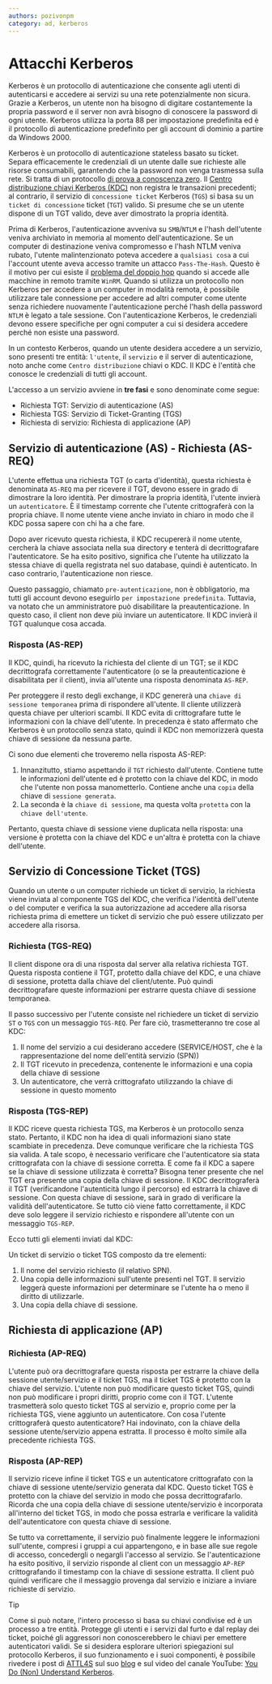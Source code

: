 ```yaml
---
authors: pozivonpm
category: ad, kerberos
---
```


# Attacchi Kerberos

Kerberos è un protocollo di autenticazione che consente agli utenti di  autenticarsi e accedere ai servizi su una rete potenzialmente non  sicura. Grazie a Kerberos, un utente non ha bisogno di digitare costantemente la  propria password e il server non avrà bisogno di conoscere la password  di ogni utente. Kerberos utilizza la porta 88 per impostazione predefinita ed è il protocollo di autenticazione predefinito per gli account di dominio a partire da  Windows 2000.

Kerberos è un protocollo di autenticazione stateless basato su ticket. Separa  efficacemente le credenziali di un utente dalle sue richieste alle  risorse consumabili, garantendo che la password non venga trasmessa  sulla rete. Si tratta di un protocollo [di prova a conoscenza zero](https://en.wikipedia.org/wiki/Zero-knowledge_proof). Il [Centro distribuzione chiavi Kerberos (KDC)](https://docs.microsoft.com/en-us/windows/win32/secauthn/key-distribution-center) non registra le transazioni precedenti; al contrario, il servizio di `concessione ticket` Kerberos (`TGS`) si basa su un `ticket di concessione` ticket (`TGT`) valido. Si presume che se un utente dispone di un TGT valido, deve aver dimostrato la propria identità.

Prima di Kerberos, l'autenticazione avveniva su `SMB`/`NTLM` e l'hash dell'utente veniva archiviato in memoria al momento  dell'autenticazione. Se un computer di destinazione veniva compromesso e l'hash NTLM veniva rubato, l'utente malintenzionato poteva accedere a `qualsiasi cosa` a cui l'account utente aveva accesso tramite un attacco `Pass-The-Hash`. Questo è il motivo per cui esiste il [problema del doppio hop](https://posts.specterops.io/offensive-lateral-movement-1744ae62b14f?gi=f925425e7a42) quando si accede alle macchine in remoto tramite `WinRM`. Quando si utilizza un protocollo non Kerberos per accedere a un  computer in modalità remota, è possibile utilizzare tale connessione per accedere ad altri computer come utente senza richiedere nuovamente  l'autenticazione perché l'hash della password `NTLM` è legato a tale sessione. Con l'autenticazione Kerberos, le credenziali devono essere specifiche per ogni computer a cui si desidera accedere  perché non esiste una password.

In un contesto Kerberos, quando un utente desidera accedere a un servizio, sono presenti tre entità: `l'utente`, il `servizio` e il server di autenticazione, noto anche come `Centro distribuzione` chiavi o KDC. Il KDC è l'entità che conosce le credenziali di tutti gli account.

L'accesso a un servizio avviene in **tre fasi** e sono denominate come segue:

- Richiesta TGT: Servizio di autenticazione (AS)
- Richiesta TGS: Servizio di Ticket-Granting (TGS)
- Richiesta di servizio: Richiesta di applicazione (AP)

## Servizio di autenticazione (AS) - Richiesta (AS-REQ)

L'utente effettua una richiesta TGT (o carta d'identità), questa richiesta è denominata `AS-REQ` ma per ricevere il TGT, devono essere in grado di dimostrare la loro identità. Per dimostrare la propria identità, l'utente invierà un `autenticatore`. È il timestamp corrente che l'utente crittograferà con la propria  chiave. Il nome utente viene anche inviato in chiaro in modo che il KDC  possa sapere con chi ha a che fare.

Dopo aver ricevuto questa richiesta, il KDC recupererà il nome utente,  cercherà la chiave associata nella sua directory e tenterà di  decrittografare l'autenticatore. Se ha esito positivo, significa che  l'utente ha utilizzato la stessa chiave di quella registrata nel suo  database, quindi è autenticato. In caso contrario, l'autenticazione non riesce.

Questo passaggio, chiamato `pre-autenticazione`, non è obbligatorio, ma tutti gli account devono eseguirlo `per impostazione predefinita`. Tuttavia, va notato che un amministratore può disabilitare la  preautenticazione. In questo caso, il client non deve più inviare un  autenticatore. Il KDC invierà il TGT qualunque cosa accada.

### Risposta (AS-REP)

Il KDC, quindi, ha ricevuto la richiesta del cliente di un TGT; se il KDC decrittografa correttamente l'autenticatore (o se la preautenticazione è disabilitata per il client), invia all'utente una risposta denominata `AS-REP`.

Per proteggere il resto degli exchange, il KDC genererà una `chiave di sessione temporanea` prima di rispondere all'utente. Il cliente utilizzerà questa chiave per ulteriori scambi. Il KDC evita di crittografare tutte le informazioni  con la chiave dell'utente. In precedenza è stato affermato che Kerberos è un protocollo senza stato, quindi il KDC non memorizzerà questa chiave  di sessione da nessuna parte.

Ci sono due elementi che troveremo nella risposta AS-REP:

1. Innanzitutto, stiamo aspettando il `TGT` richiesto dall'utente. Contiene tutte le informazioni dell'utente ed è  protetto con la chiave del KDC, in modo che l'utente non possa  manometterlo. Contiene anche una `copia` della chiave di `sessione generata`.
2. La seconda è la `chiave di sessione`, ma questa volta `protetta` con la `chiave dell'utente`.

Pertanto, questa chiave di sessione viene duplicata nella risposta: una versione è protetta con la chiave del KDC e un'altra è protetta con la chiave  dell'utente.

## Servizio di Concessione Ticket (TGS)

Quando un utente o un computer richiede un ticket di servizio, la richiesta  viene inviata al componente TGS del KDC, che verifica l'identità  dell'utente o del computer e verifica la sua autorizzazione ad accedere  alla risorsa richiesta prima di emettere un ticket di servizio che può  essere utilizzato per accedere alla risorsa.

### Richiesta (TGS-REQ)

Il client dispone ora di una risposta dal server alla relativa richiesta  TGT. Questa risposta contiene il TGT, protetto dalla chiave del KDC, e  una chiave di sessione, protetta dalla chiave del client/utente. Può  quindi decrittografare queste informazioni per estrarre questa chiave di sessione temporanea.

Il passo successivo per l'utente consiste nel richiedere un ticket di servizio `ST` o `TGS` con un messaggio `TGS-REQ`. Per fare ciò, trasmetteranno tre cose al KDC:

1. Il nome del servizio a cui desiderano accedere (SERVICE/HOST, che è la rappresentazione del nome dell'entità servizio (SPN))
2. Il TGT ricevuto in precedenza, contenente le informazioni e una copia della chiave di sessione
3. Un autenticatore, che verrà crittografato utilizzando la chiave di sessione in questo momento

### Risposta (TGS-REP)

Il KDC riceve questa richiesta TGS, ma Kerberos è un protocollo senza  stato. Pertanto, il KDC non ha idea di quali informazioni siano state  scambiate in precedenza. Deve comunque verificare che la richiesta TGS  sia valida. A tale scopo, è necessario verificare che l'autenticatore sia stata crittografata con la chiave di sessione corretta. E come fa il KDC a sapere se la chiave di sessione utilizzata è corretta? Bisogna tener presente che nel TGT era presente una copia della chiave di sessione. Il KDC decrittograferà il TGT (verificandone l'autenticità lungo il percorso) ed estrarrà la chiave di sessione. Con questa chiave di  sessione, sarà in grado di verificare la validità dell'autenticatore. Se tutto ciò viene fatto correttamente, il KDC deve solo leggere il servizio richiesto e rispondere all'utente con un messaggio `TGS-REP`.

Ecco tutti gli elementi inviati dal KDC:

Un ticket di servizio o ticket TGS composto da tre elementi:

1. Il nome del servizio richiesto (il relativo SPN).
2. Una copia delle informazioni sull'utente presenti nel TGT. Il servizio  leggerà queste informazioni per determinare se l'utente ha o meno il  diritto di utilizzarle.
3. Una copia della chiave di sessione.

## Richiesta di applicazione (AP)

### Richiesta (AP-REQ)

L'utente può ora decrittografare questa risposta per estrarre la chiave della  sessione utente/servizio e il ticket TGS, ma il ticket TGS è protetto con la chiave del servizio. L'utente non può modificare questo ticket  TGS, quindi non può modificare i propri diritti, proprio come con il TGT. L'utente trasmetterà solo questo ticket TGS al servizio e, proprio come per la  richiesta TGS, viene aggiunto un autenticatore. Con cosa l'utente  crittograferà questo autenticatore? Hai indovinato, con la chiave della  sessione utente/servizio appena estratta. Il processo è molto simile  alla precedente richiesta TGS.

### Risposta (AP-REP)

Il servizio riceve infine il ticket TGS e un autenticatore crittografato  con la chiave di sessione utente/servizio generata dal KDC. Questo  ticket TGS è protetto con la chiave del servizio in modo che possa  decrittografarlo. Ricorda che una copia della chiave di sessione  utente/servizio è incorporata all'interno del ticket TGS, in modo che  possa estrarla e verificare la validità dell'autenticatore con questa  chiave di sessione.

Se tutto va correttamente, il servizio può finalmente leggere le  informazioni sull'utente, compresi i gruppi a cui appartengono, e in  base alle sue regole di accesso, concedergli o negargli l'accesso al  servizio. Se l'autenticazione ha esito positivo, il servizio risponde al client con un messaggio `AP-REP` crittografando il timestamp con la chiave di sessione estratta. Il  client può quindi verificare che il messaggio provenga dal servizio e  iniziare a inviare richieste di servizio.

>[!TIP]
> Come si può notare, l'intero processo si basa su chiavi condivise ed è un  processo a tre entità. Protegge gli utenti e i servizi dal furto e dal  replay dei ticket, poiché gli aggressori non conoscerebbero le chiavi per emettere autenticatori validi.
> Se si desidera esplorare ulteriori spiegazioni sul protocollo Kerberos, il suo funzionamento e i suoi componenti, è possibile rivedere i post di [ATTL4S](https://twitter.com/DaniLJ94) sul suo [blog](https://attl4s.github.io/) e sul video del canale YouTube: [You Do (Non) Understand Kerberos](https://www.youtube.com/watch?v=4LDpb1R3Ghg&list=PLwb6et4T42wyb8dx-LQAA0PzLjw6ZlrXh).
